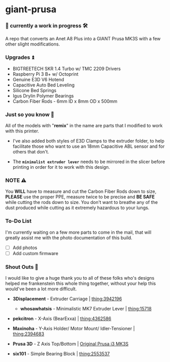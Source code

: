 # giant-prusa

### 🧰 currently a work in progress 🛠️

A repo that converts an Anet A8 Plus into a GIANT Prusa MK3S with a few other slight modifications.

### Upgrades ⏫

- BIGTREETECH SKR 1.4 Turbo w/ TMC 2209 Drivers
- Raspberry Pi 3 B+ w/ Octoprint
- Genuine E3D V6 Hotend
- Capacitive Auto Bed Leveling
- Silicone Bed Springs
- Igus Drylin Polymer Bearings
- Carbon Fiber Rods - 6mm ID x 8mm OD x 500mm 

### Just so you know 💭

All of the models with "**remix**" in the name are parts that I modified to work with this printer.

- I've also added both styles of E3D Clamps to the extruder folder, to help facilitate those who want to use an 18mm Capacitive ABL sensor and for others that don't.

- The **`minimalist extruder lever`** needs to be mirrored in the slicer before printing in order for it to work with this design.

### NOTE ⚠️

You **WILL** have to measure and cut the Carbon Fiber Rods down to size, **PLEASE** use the proper PPE, measure twice to be precise and **BE SAFE** while cutting the rods down to size. You don't want to breathe any of the dust produced while cutting as it extremely hazardous to your lungs.

### To-Do List

I'm currently waiting on a few more parts to come in the mail, that will greatly assist me with the photo documentation of this build.

* [ ] Add photos
* [ ] Add custom firmware

### Shout Outs 📣

I would like to give a huge thank you to all of these folks who's designs helped me frankenstein this whole thing together, without your help this would've been a lot more difficult.

- **3Displacement** - Extruder Carriage | [thing:3942196](https://www.thingiverse.com/thing:3942196)

    - **whosawhatsis** - Minimalistic MK7 Extruder Lever | [thing:15718](https://www.thingiverse.com/thing:15718)

- **pekcitron** - X-Axis (BearExxa) | [thing:4362586](https://www.thingiverse.com/thing:4362586)

- **Maxinoha** - Y-Axis Holder/ Motor Mount/ Idler-Tensioner | [thing:2394683](https://www.thingiverse.com/thing:2394683)

- **Prusa 3D** - Z Axis Top/Bottom | [Original Prusa i3 MK3S](https://www.prusa3d.com/prusa-i3-printable-parts/)

- **six101** - Simple Bearing Block | [thing:2553537](https://www.thingiverse.com/thing:2553537)